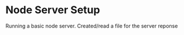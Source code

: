<h1>Node Server Setup</h1>
<p>Running a basic node server. Created/read a file for the server reponse</p>
